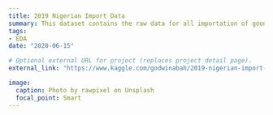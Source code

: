 ```yaml
---
title: 2019 Nigerian Import Data
summary: This dataset contains the raw data for all importation of goods into Nigeria from January 2019 to December 2019.
tags:
- EDA
date: "2020-06-15"

# Optional external URL for project (replaces project detail page).
external_link: "https://www.kaggle.com/godwinabah/2019-nigerian-import-data"

image:
  caption: Photo by rawpixel on Unsplash
  focal_point: Smart
---
```

